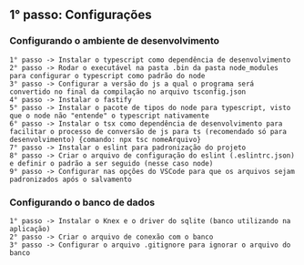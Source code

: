## 1° passo: Configurações

###     Configurando o ambiente de desenvolvimento
    1° passo -> Instalar o typescript como dependência de desenvolvimento
    2° passo -> Rodar o executável na pasta .bin da pasta node_modules para configurar o typescript como padrão do node
    3° passo -> Configurar a versão do js a qual o programa será convertido no final da compilação no arquivo tsconfig.json
    4° passo -> Instalar o fastify
    5° passo -> Instalar o pacote de tipos do node para typescript, visto que o node não "entende" o typescript nativamente
    6° passo -> Instalar o tsx como dependência de desenvolvimento para facilitar o processo de conversão de js para ts (recomendado só para desenvolvimento) {comando: npx tsc nomeArquivo}
    7° passo -> Instalar o eslint para padronização do projeto
    8° passo -> Criar o arquivo de configuração do eslint (.eslintrc.json) e definir o padrão a ser seguido (nesse caso node)
    9° passo -> Configurar nas opções do VSCode para que os arquivos sejam padronizados após o salvamento

###     Configurando o banco de dados
    1° passo -> Instalar o Knex e o driver do sqlite (banco utilizando na aplicação)
    2° passo -> Criar o arquivo de conexão com o banco
    3° passo -> Configurar o arquivo .gitignore para ignorar o arquivo do banco